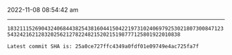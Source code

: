 2022-11-08 08:54:42 am

---

`183211152690432406844382543816044150422197310240697925302180730084712354324216212832025621278224821520215198777125801922010838`

`Latest commit SHA is: 25a0ce727ffc4349a0fdf01e09749e4ac725fa7f `
